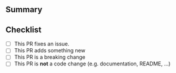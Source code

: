 ## Summary

<!-- What is this pull request for? Does it fix any issues? -->
<!-- Don't forget to add an image if you did any style changes -->

## Checklist

<!-- Put an x inside [ ] to check it, like so: [x] -->

- [ ] This PR fixes an issue.
- [ ] This PR adds something new
- [ ] This PR is a breaking change
- [ ] This PR is **not** a code change (e.g. documentation, README, ...)
